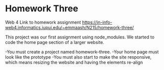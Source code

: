 # Homework Three

Web 4 Link to homework assignment
https://in-info-web4.informatics.iupui.edu/~emmaash/N215/homework-three/

This project was our first assignment using node_modules. We started to code the home page section of a larger website.

-You must create a project named homework-three.
-Your home page must look like the prototype
-You must also start to make the site responsive, which means resizing the website and having the elements re-align
